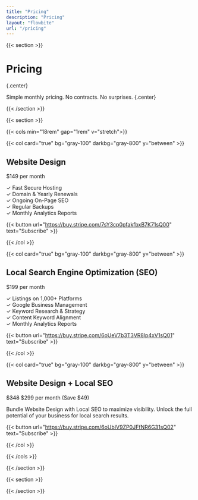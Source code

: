 ```yaml
---
title: "Pricing"
description: "Pricing"
layout: "flowbite"
url: "/pricing"
---
```


{{< section >}}

# Pricing
{.center}

Simple monthly pricing. No contracts. No surprises.
{.center}

{{< /section >}}


{{< section >}}

{{< cols min="18rem" gap="1rem" v="stretch">}}

{{< col card="true" bg="gray-100" darkbg="gray-800" y="between" >}}

## Website Design <br>

$149 per month


✓ Fast Secure Hosting <br> ✓ Domain & Yearly Renewals <br> ✓ Ongoing On-Page SEO <br> ✓ Regular Backups <br> ✓ Monthly Analytics Reports

{{< button url="https://buy.stripe.com/7sY3cp0pfakfbxB7K71sQ00" text="Subscribe" >}}

{{< /col >}}

{{< col card="true" bg="gray-100" darkbg="gray-800" y="between" >}}

## Local Search Engine Optimization (SEO)

$199 per month

✓ Listings on 1,000+ Platforms <br>  ✓ Google Business Management <br> ✓ Keyword Research & Strategy <br> ✓ Content Keyword Alignment <br> ✓ Monthly Analytics Reports

{{< button url="https://buy.stripe.com/6oUeV7b3T3VR8lp4xV1sQ01" text="Subscribe" >}}

{{< /col >}}

{{< col card="true" bg="gray-100" darkbg="gray-800" y="between" >}}

## Website Design + Local SEO
~~$348~~ $299 per month (Save $49)

Bundle Website Design with Local SEO to maximize visibility. Unlock the full potential of your business for local search results.

{{< button url="https://buy.stripe.com/6oUbIV9ZP0JFfNR6G31sQ02" text="Subscribe" >}}

{{< /col >}}

{{< /cols >}}

{{< /section >}}

{{< section >}}

{{< /section >}}
